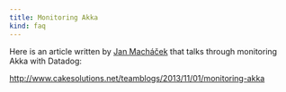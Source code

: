 ```yaml
---
title: Monitoring Akka
kind: faq
---
```


Here is an article written by [Jan Macháček](https://twitter.com/honzam399) that talks through monitoring Akka with Datadog:

http://www.cakesolutions.net/teamblogs/2013/11/01/monitoring-akka